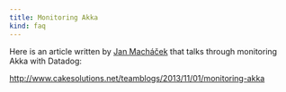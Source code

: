 ```yaml
---
title: Monitoring Akka
kind: faq
---
```


Here is an article written by [Jan Macháček](https://twitter.com/honzam399) that talks through monitoring Akka with Datadog:

http://www.cakesolutions.net/teamblogs/2013/11/01/monitoring-akka